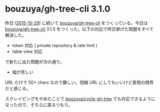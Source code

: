 # bouzuya/gh-tree-cli 3.1.0

昨日 ([2015-10-29][]) に続いて [bouzuya/gh-tree-cli][] をつくっている。今日は [bouzuya/gh-tree-cli][] 3.1.0 をつくった。以下の対応で昨日挙げた問題をすべて解決した。

- token 対応 ( private repository & rate limit )
- table view 対応

で新たに出た問題が次の通り。

- 幅が苦しい

URL だけで 50+ chars なので難しい。短縮 URL にしてもいいけど表現の限界だと感じる。

スクレイピングをやめたことで [bouzuya/cycle-gh-tree][] でも対応できるようになったので、そちらに戻るつもり。

[2015-10-29]: http://blog.bouzuya.net/2015/10/29/
[bouzuya/cycle-gh-tree]: https://github.com/bouzuya/cycle-gh-tree
[bouzuya/gh-tree-cli]: https://github.com/bouzuya/gh-tree-cli
